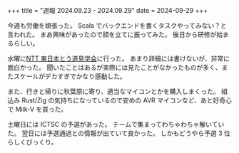 +++
title = "週報 2024.09.23 - 2024.09.29"
date = 2024-09-29
+++

今週も労働を頑張った。
Scala でバックエンドを書くタスクやってみない？と言われた。
まあ興味があったので顔を立てに振ってみた。
後日から研修が始まるらしい。

水曜に[NTT 東日本とう道見学会](https://until-tsukuba.github.io/events/2024/ntteast-tunnel/)に行った。
あまり詳細には書けないが、非常に面白かった。
聞いたことはあるが実際には見たことがなかったものが多く、またスケールがデカすぎでかなり感動した。

また、行きと帰りに秋葉原に寄り、適当なマイコンとかを購入しまくった。
組込み Rust/Zig の気持ちになっているので安めの AVR マイコンなど、あと好奇心で Milk-V を買った。

土曜日には ICTSC の予選があった。
チームで集まってわちゃわちゃ解いていた。
翌日には予選通過との情報が出ていて良かった。
しかもどうやら予選 3 位らしくびっくり。

